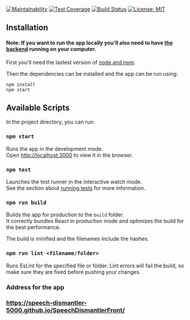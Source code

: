 [![Maintainability](https://api.codeclimate.com/v1/badges/8d0059ccd8f764fb71e3/maintainability)](https://codeclimate.com/github/speech-dismantler-5000/SpeechDismantlerFront/maintainability)
[![Test Coverage](https://api.codeclimate.com/v1/badges/8d0059ccd8f764fb71e3/test_coverage)](https://codeclimate.com/github/speech-dismantler-5000/SpeechDismantlerFront/test_coverage)
[![Build Status](https://travis-ci.org/speech-dismantler-5000/SpeechDismantlerFront.svg?branch=master)](https://travis-ci.org/speech-dismantler-5000/SpeechDismantlerFront)
[![License: MIT](https://img.shields.io/badge/License-MIT-yellow.svg)](https://opensource.org/licenses/MIT)

## Installation

#### Note: If you want to run the app locally you'll also need to have [the backend](https://github.com/speech-dismantler-5000/Google-Cloud-Speech-Node-Socket-Playground) running on your computer.

First you'll need the lastest version of [node and npm](https://nodejs.org).

Then the dependencies can be installed and the app can be run using:

``` console
npm install
npm start
```

## Available Scripts

In the project directory, you can run:

### `npm start`

Runs the app in the development mode.<br>
Open [http://localhost:3000](http://localhost:3000) to view it in the browser.

### `npm test`

Launches the test runner in the interactive watch mode.<br>
See the section about [running tests](https://facebook.github.io/create-react-app/docs/running-tests) for more information.

### `npm run build`

Builds the app for production to the `build` folder.<br>
It correctly bundles React in production mode and optimizes the build for the best performance.

The build is minified and the filenames include the hashes.<br>

### `npm run lint <filename/folder>`

Runs EsLint for the specified file or folder. Lint errors will fail the build, so make sure they are fixed before pushing your changes.





### Address for the app
### https://speech-dismantler-5000.github.io/SpeechDismantlerFront/
